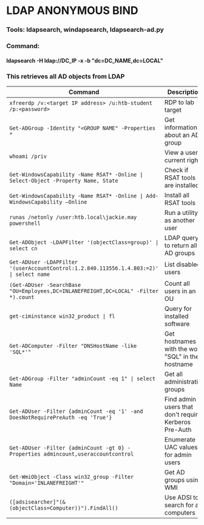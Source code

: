 # LDAP ANONYMOUS BIND

### Tools: ldapsearch, windapsearch, ldapsearch-ad.py

### Command:

#### ldapsearch -H ldap://DC\_IP -x -b "dc=DC\_NAME,dc=LOCAL"

### This retrieves all AD objects from LDAP

| **Command**                                                                              | **Description**                                       |
| ---------------------------------------------------------------------------------------- | ----------------------------------------------------- |
| `xfreerdp /v:<target IP address> /u:htb-student /p:<password>`                           | RDP to lab target                                     |
|  `Get-ADGroup -Identity "<GROUP NAME" -Properties *`                                     | Get information about an AD group                     |
| `whoami /priv`                                                                           | View a user's current rights                          |
| `Get-WindowsCapability -Name RSAT* -Online \| Select-Object -Property Name, State`       | Check if RSAT tools are installed                     |
| `Get-WindowsCapability -Name RSAT* -Online \| Add-WindowsCapability –Online`             | Install all RSAT tools                                |
| `runas /netonly /user:htb.local\jackie.may powershell`                                   | Run a utility as another user                         |
| `Get-ADObject -LDAPFilter '(objectClass=group)' \| select cn`                            | LDAP query to return all AD groups                    |
| `Get-ADUser -LDAPFilter '(userAccountControl:1.2.840.113556.1.4.803:=2)' \| select name` | List disabled users                                   |
| `(Get-ADUser -SearchBase "OU=Employees,DC=INLANEFREIGHT,DC=LOCAL" -Filter *).count`      | Count all users in an OU                              |
| `get-ciminstance win32_product \| fl`                                                    | Query for installed software                          |
| `Get-ADComputer -Filter "DNSHostName -like 'SQL*'"`                                      | Get hostnames with the word "SQL" in their hostname   |
| `Get-ADGroup -Filter "adminCount -eq 1" \| select Name`                                  | Get all administrative groups                         |
| `Get-ADUser -Filter {adminCount -eq '1' -and DoesNotRequirePreAuth -eq 'True'}`          | Find admin users that don't require Kerberos Pre-Auth |
| `Get-ADUser -Filter {adminCount -gt 0} -Properties admincount,useraccountcontrol`        | Enumerate UAC values for admin users                  |
| `Get-WmiObject -Class win32_group -Filter "Domain='INLANEFREIGHT'"`                      | Get AD groups using WMI                               |
| `([adsisearcher]"(&(objectClass=Computer))").FindAll()`                                  | Use ADSI to search for all computers                  |
